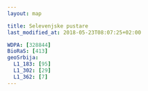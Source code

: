 ```yaml
---
layout: map

title: Selevenjske pustare
last_modified_at: 2018-05-23T08:07:25+02:00

WDPA: [328844]
BioRaS: [413]
geoSrbija:
  L1_183: [95]
  L1_302: [29]
  L1_362: [7]
---
```


